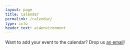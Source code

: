 ```yaml
---
layout: page
title: Calendar
permalink: /calendar/
type: info
header_text: ai4environment
---
```

<!-- https://www.milanlund.com/blog/javascript-library-google-calendar -->

<script src="/assets/js/anchorme.min.js" type="text/javascript">
</script>
<script src="/assets/js/format-google-calendar.js" type="text/javascript">
</script>

<div class="span9">

<ul id="events-upcoming"></ul>
<ul id="events-past"></ul>

<!-- Step 3: Call the FormatGoogleCalendar -->
<script type="text/javascript">
formatGoogleCalendar.init({
 calendarUrl: 'https://www.googleapis.com/calendar/v3/calendars/ek23ehn48p1hd06353b0kvv7cg@group.calendar.google.com/events?key=AIzaSyCR3-ptjHE-_douJsn8o20oRwkxt-zHStY',
 past: false,
 upcoming: true,
 sameDayTimes: true,
 dayNames: true,
 pastTopN: -1,
 upcomingTopN: 10,
 itemsTagName: 'li',
 upcomingSelector: '#events-upcoming',
 pastSelector: '#events-past',
 recurringEvents: true, 
 upcomingHeading: '<p>Upcoming events (conferences, workshops, etc) in the field of AI for environmental science:</p>',
 pastHeading: '<h2>Past events</h2>',
 format: ['*date*', ': ', '*summary*', ' — ', '*description*', ' in ', '*location*'],
});
</script>

</div>

Want to add your event to the calendar? Drop us [an email](ai4enviroment@gmail.com)!
